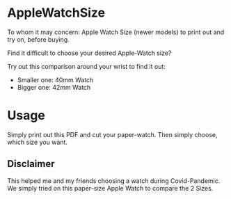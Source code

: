 # AppleWatchSize
To whom it may concern: Apple Watch Size (newer models) to print out and try on, before buying.

Find it difficult to choose your desired Apple-Watch size? 

Try out this comparison around your wrist to find it out:
- Smaller one: 40mm Watch
- Bigger one: 42mm Watch

# Usage
Simply print out this PDF and cut your paper-watch. Then simply choose, which size you want.

## Disclaimer
This helped me and my friends choosing a watch during Covid-Pandemic. We simply tried on this paper-size Apple Watch to compare the 2 Sizes.
